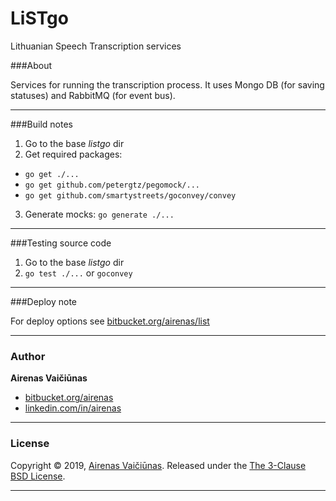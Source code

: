 # LiSTgo

Lithuanian Speech Transcription services

###About

Services for running the transcription process. It uses Mongo DB (for saving statuses) and RabbitMQ (for event bus).

---
###Build notes

1. Go to the base *listgo* dir
2. Get required packages: 
  -  `go get ./...`
  -  `go get github.com/petergtz/pegomock/...`
  -  `go get github.com/smartystreets/goconvey/convey`
3. Generate mocks: 
    `go generate ./...`

---
###Testing source code

1. Go to the base *listgo* dir
2. `go test ./...` or `goconvey`

---
###Deploy note

For deploy options see [bitbucket.org/airenas/list](https://bitbucket.org/airenas/list)

---
### Author

**Airenas Vaičiūnas**

* [bitbucket.org/airenas](https://bitbucket.org/airenas)
* [linkedin.com/in/airenas](https://www.linkedin.com/in/airenas/)


---
### License

Copyright © 2019, [Airenas Vaičiūnas](https://bitbucket.org/airenas).
Released under the [The 3-Clause BSD License](LICENSE).

---